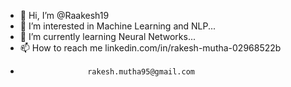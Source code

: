 - 👋 Hi, I’m @Raakesh19
- 👀 I’m interested in Machine Learning and NLP...
- 🌱 I’m currently learning Neural Networks...
- 📫 How to reach me linkedin.com/in/rakesh-mutha-02968522b
-                    rakesh.mutha95@gmail.com


